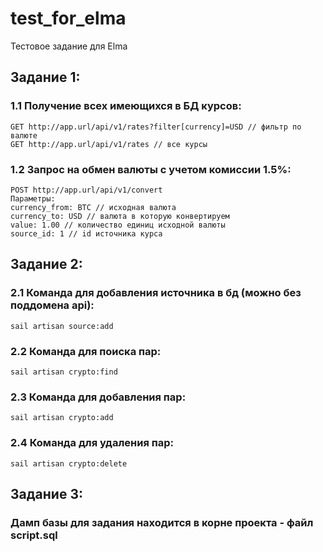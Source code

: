 # test_for_elma
Тестовое задание для Elma

## Задание 1:
### 1.1  Получение всех имеющихся в БД курсов:
    GET http://app.url/api/v1/rates?filter[currency]=USD // фильтр по валюте
    GET http://app.url/api/v1/rates // все курсы
### 1.2  Запрос на обмен валюты c учетом комиссии 1.5%:
    POST http://app.url/api/v1/convert
    Параметры:
    currency_from: BTC // исходная валюта
    currency_to: USD // валюта в которую конвертируем
    value: 1.00 // количество единиц исходной валюты
    source_id: 1 // id источника курса
## Задание 2:
### 2.1  Команда для добавления источника в бд (можно без поддомена api):
    sail artisan source:add
### 2.2  Команда для поиска пар:
    sail artisan crypto:find
### 2.3  Команда для добавления пар:
    sail artisan crypto:add
### 2.4  Команда для удаления пар:
    sail artisan crypto:delete
## Задание 3:
### Дамп базы для задания находится в корне проекта - файл script.sql
